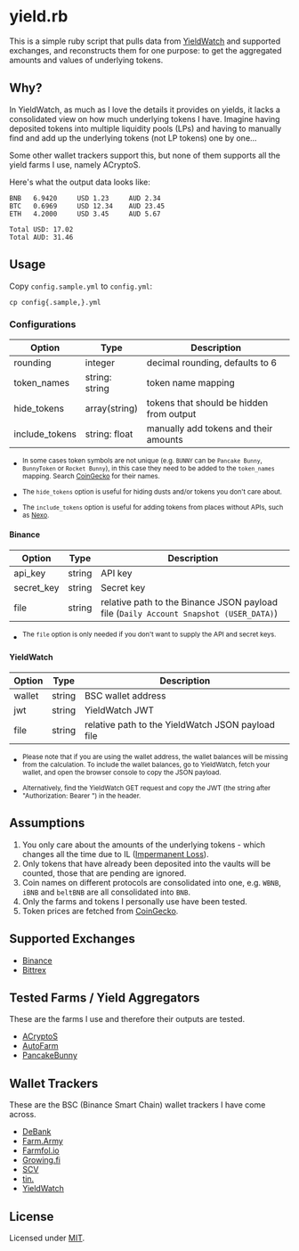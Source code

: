 # yield.rb

This is a simple ruby script that pulls data from [YieldWatch](https://www.yieldwatch.net/) and supported exchanges, and reconstructs them for one purpose: to get the aggregated amounts and values of underlying tokens.

## Why?

In YieldWatch, as much as I love the details it provides on yields, it lacks a consolidated view on how much underlying tokens I have. Imagine having deposited tokens into multiple liquidity pools (LPs) and having to manually find and add up the underlying tokens (not LP tokens) one by one...

Some other wallet trackers support this, but none of them supports all the yield farms I use, namely ACryptoS.

Here's what the output data looks like:

    BNB   6.9420     USD 1.23     AUD 2.34
    BTC   0.6969     USD 12.34    AUD 23.45
    ETH   4.2000     USD 3.45     AUD 5.67

    Total USD: 17.02
    Total AUD: 31.46

## Usage

Copy `config.sample.yml` to `config.yml`:

    cp config{.sample,}.yml

### Configurations

| Option         | Type           | Description
| -------------- | -------------- | -----------
| rounding       | integer        | decimal rounding, defaults to 6
| token_names    | string: string | token name mapping
| hide_tokens    | array(string)  | tokens that should be hidden from output
| include_tokens | string: float  | manually add tokens and their amounts

- <sup>In some cases token symbols are not unique (e.g. `BUNNY` can be `Pancake Bunny`, `BunnyToken` or `Rocket Bunny`), in this case they need to be added to the `token_names` mapping. Search [CoinGecko](https://www.coingecko.com/) for their names.</sup>

- <sup>The `hide_tokens` option is useful for hiding dusts and/or tokens you don't care about.</sup>

- <sup>The `include_tokens` option is useful for adding tokens from places without APIs, such as [Nexo](https://nexo.io/).</sup>

#### Binance

| Option     | Type          | Description
| ---------- | ------------- | -----------
| api_key    | string        | API key
| secret_key | string        | Secret key
| file       | string        | relative path to the Binance JSON payload file (`Daily Account Snapshot (USER_DATA)`)

- <sup>The `file` option is only needed if you don't want to supply the API and secret keys.</sup>

#### YieldWatch

| Option | Type          | Description
| ------ | ------------- | -----------
| wallet | string        | BSC wallet address
| jwt    | string        | YieldWatch JWT
| file   | string        | relative path to the YieldWatch JSON payload file

- <sup>Please note that if you are using the wallet address, the wallet balances will be missing from the calculation. To include the wallet balances, go to YieldWatch, fetch your wallet, and open the browser console to copy the JSON payload.</sup>

- <sup>Alternatively, find the YieldWatch GET request and copy the JWT (the string after "Authorization: Bearer ") in the header.</sup>

## Assumptions

1. You only care about the amounts of the underlying tokens - which changes all the time due to IL ([Impermanent Loss](https://www.google.com/search?q=impermanent+loss)).
1. Only tokens that have already been deposited into the vaults will be counted, those that are pending are ignored.
1. Coin names on different protocols are consolidated into one, e.g. `WBNB`, `iBNB` and `beltBNB` are all consolidated into `BNB`.
1. Only the farms and tokens I personally use have been tested.
1. Token prices are fetched from [CoinGecko](https://www.coingecko.com/).

## Supported Exchanges

- [Binance](https://www.binance.com/)
- [Bittrex](https://bittrex.com/)

## Tested Farms / Yield Aggregators

These are the farms I use and therefore their outputs are tested.

- [ACryptoS](https://acryptos.com/)
- [AutoFarm](https://autofarm.network/)
- [PancakeBunny](https://pancakebunny.finance/)

## Wallet Trackers

These are the BSC (Binance Smart Chain) wallet trackers I have come across.

- [DeBank](https://debank.com/)
- [Farm.Army](https://farm.army/)
- [Farmfol.io](https://farmfol.io/)
- [Growing.fi](https://www.growing.fi/)
- [SCV](https://scv.finance/)
- [tin.](https://tin.network/)
- [YieldWatch](https://www.yieldwatch.net/)

## License

Licensed under [MIT](http://fredwu.mit-license.org/).
